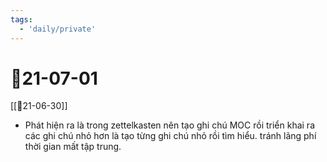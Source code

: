 ```yaml
---
tags:
  - 'daily/private'
---
```

# 📝21-07-01
[[📝21-06-30]]

- Phát hiện ra là trong zettelkasten nên tạo ghi chú MOC rồi triển khai ra các ghi chú nhỏ hơn là tạo từng ghi chú nhỏ rồi tìm hiểu. tránh lãng phí thời gian mất tập trung.


